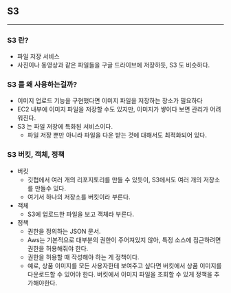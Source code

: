 ## S3

---

### S3 란?
- 파일 저장 서비스
- 사진이나 동영상과 같은 파일들을 구글 드라이브에 저장하듯, S3 도 비슷하다.

### S3 를 왜 사용하는걸까?
- 이미지 업로드 기능을 구현했다면 이미지 파일을 저장하는 장소가 필요하다
- EC2 내부에 이미지 파일을 저장할 수도 있지만, 이미지가 쌓이다 보면 관리가 어려워진다.
- S3 는 파일 저장에 특화된 서비스이다.
  - 파일 저장 뿐만 아니라 파일을 다운 받는 것에 대해서도 최적화되어 있다.

### S3 버킷, 객체, 정책
- 버킷
  - 깃헙에서 여러 개의 리포지토리를 만들 수 있듯이, S3에서도 여러 개의 저장소를 만들수 있다.
  - 여기서 하나의 저장소를 버킷이라 부른다.
- 객체
  - S3에 업로드한 파일을 보고 객체라 부른다.
- 정책
  - 권한을 정의하는 JSON 문서.
  - Aws는 기본적으로 대부분의 권한이 주어져있지 않아, 특정 소스에 접근하려면 권한을 허용해줘야 한다.
  - 권한을 허용할 때 작성해야 하는 게 정책이다.
  - 예로, 상품 이미지를 모든 사용자한테 보여주고 싶다면 버킷에서 상품 이미지를 다운로드할 수 있어야 한다. 버킷에서 이미지 파일을 조회할 수 있게 정책을 추가해야한다.